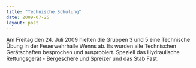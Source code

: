 ```yaml
---
title: "Technische Schulung"
date: 2009-07-25
layout: post
---
```


Am Freitag den 24. Juli 2009 hielten die Gruppen 3 und 5 eine Technische Übung in der Feuerwehrhalle Wenns ab. Es wurden alle Technischen Gerätschaften besprochen und ausprobiert. Speziell das Hydraulische Rettungsgerät - Bergeschere und Spreizer und das Stab Fast.